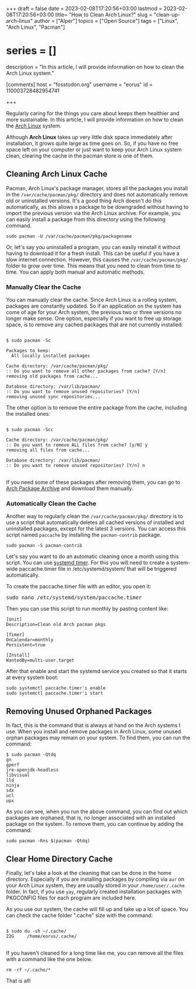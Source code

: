 +++
draft = false
date = 2023-02-08T17:20:56+03:00
lastmod = 2023-02-08T17:20:56+03:00
title= "How to Clean Arch Linux?"
slug = "clean-up-arch-linux"
author = ["Alper"]
topics = ["Open Source"]
tags = ["Linux", "Arch Linux", "Pacman"]
# series = []
description = "In this article, I will provide information on how to clean the Arch Linux system."

[comments]
host = "fosstodon.org"
username = "eorus"
id = 110003728482954741

+++

Regularly caring for the things you care about keeps them healthier and more sustainable. In this article, I will provide information on how to clean the [Arch Linux](https://archlinux.org) system.

Although **Arch Linux** takes up very little disk space immediately after installation, it grows quite large as time goes on. So, if you have no free space left on your computer or just want to keep your Arch Linux system clean, clearing the cache in the pacman store is one of them.

## Cleaning Arch Linux Cache

Pacman, Arch Linux's package manager, stores all the packages you install in the <code>/var/cache/pacman/pkg/</code> directory and does not automatically remove old or uninstalled versions. It's a good thing Arch doesn't do this automatically, as this allows a package to be downgraded without having to import the previous version via the Arch Linux archive. For example, you can easily install a package from this directory using the following command.

<pre><code>sudo pacman -U /var/cache/pacman/pkg/packagename</code></pre>

Or, let's say you uninstalled a program, you can easily reinstall it without having to download it for a fresh install. This can be useful if you have a slow internet connection. However, this causes the <code>/var/cache/pacman/pkg/</code> folder to grow over time. This means that you need to clean from time to time. You can apply both manual and automatic methods.

### Manually Clear the Cache

You can manually clear the cache. Since Arch Linux is a rolling system, packages are constantly updated. So if an application on the system has come of age for your Arch system, the previous two or three versions no longer make sense. One option, especially if you want to free up storage space, is to remove any cached packages that are not currently installed:

<pre><code>
$ sudo pacman -Sc

Packages to keep:
  All locally installed packages

Cache directory: /var/cache/pacman/pkg/
:: Do you want to remove all other packages from cache? [Y/n]
removing old packages from cache...

Database directory: /var/lib/pacman/
:: Do you want to remove unused repositories? [Y/n]
removing unused sync repositories...
</code></pre>

The other option is to remove the entire package from the cache, including the installed ones:

<pre><code>
$ sudo pacman -Scc

Cache directory: /var/cache/pacman/pkg/
:: Do you want to remove ALL files from cache? [y/N] y
removing all files from cache...

Database directory: /var/lib/pacman/
:: Do you want to remove unused repositories? [Y/n] n
</code>
</pre>

If you need some of these packages after removing them, you can go to [Arch Package Archive](https://archive.archlinux.org/) and download them manually.

### Automatically Clean the Cache

Another way to regularly clean the <code>/var/cache/pacman/pkg/</code> directory is to use a script that automatically deletes all cached versions of installed and uninstalled packages, except for the latest 3 versions. You can access this script named <code>paccache</code> by installing the <code>pacman-contrib</code> package.

<pre><code>sudo pacman -S pacman-contrib</code></pre>

Let's say you want to do an automatic cleaning once a month using this script. You can use [systemd timer](https://wiki.archlinux.org/index.php/Systemd/Timers#Timer_units). For this you will need to create a system-wide paccache.timer file in /etc/systemd/system/ that will be triggered automatically.

To create the paccache.timer file with an editor, you open it:

<pre>sudo nano /etc/systemd/system/paccache.timer</pre>

Then you can use this script to run monthly by pasting content like:

<pre><code>[Unit]
Description=Clean old Arch pacman pkgs

[Timer]
OnCalendar=monthly
Persistent=true

[Install]
WantedBy=multi-user.target</code></pre>

After that enable and start the systemd service you created so that it starts at every system boot:

<pre><code>sudo systemctl paccache.timer'ı enable
sudo systemctl paccache.timer'ı start</code></pre>

## Removing Unused Orphaned Packages

In fact, this is the command that is always at hand on the Arch systems I use. When you install and remove packages in Arch Linux, some unused orphan packages may remain on your system. To find them, you can run the command:

<pre><code>$ sudo pacman -Qtdq
gn
gperf
jre-openjdk-headless
libvisual
lld
ninja
sdx
ucl
upx</code>
</pre>

As you can see, when you run the above command, you can find out which packages are orphaned, that is, no longer associated with an installed package on the system. To remove them, you can continue by adding the command:

<pre><code>sudo pacman -Rns $(pacman -Qtdq)</code></pre>

## Clear Home Directory Cache

Finally, let's take a look at the cleaning that can be done in the home directory. Especially if you are installing packages by compiling via <code>aur</code> on your Arch Linux system, they are usually stored in your <code>/home/user/.cache</code> folder. In fact, if you use <code>yay</code>, regularly created installation packages with PKGCONFIG files for each program are included here.

As you use our system, the cache will fill up and take up a lot of space. You can check the cache folder ".cache" size with the command:

<pre><code>
$ sudo du -sh ~/.cache/
22G     /home/eorus/.cache/
</code>
</pre>

If you haven't cleaned for a long time like me, you can remove all the files with a command like the one below.

<pre><code>rm -rf ~/.cache/*</code></pre>

That is all!
